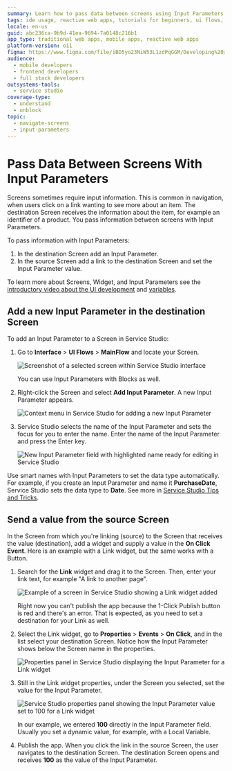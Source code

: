 ```yaml
---
summary: Learn how to pass data between screens using Input Parameters in OutSystems 11 (O11).
tags: ide usage, reactive web apps, tutorials for beginners, ui flows, navigation, widgets, input parameters
locale: en-us
guid: abc236ca-9b9d-41ea-9694-7a0148c216b1
app_type: traditional web apps, mobile apps, reactive web apps
platform-version: o11
figma: https://www.figma.com/file/iBD5yo23NiW53L1zdPqGGM/Developing%20an%20Application?node-id=249:20
audience:
  - mobile developers
  - frontend developers
  - full stack developers
outsystems-tools:
  - service studio
coverage-type:
  - understand
  - unblock
topic:
  - navigate-screens
  - input-parameters
---
```


# Pass Data Between Screens With Input Parameters

Screens sometimes require input information. This is common in navigation, when users click on a link wanting to see more about an item. The destination Screen receives the information about the item, for example an identifier of a product. You pass information between screens with Input Parameters.

To pass information with Input Parameters:

1. In the destination Screen add an Input Parameter.
1. In the source Screen add a link to the destination Screen and set the Input Parameter value.

<div class="info" markdown="1">

To learn more about Screens, Widget, and Input Parameters see the [introductory video about the UI development](https://www.outsystems.com/learn/lesson/1923/ui-development) and [variables](https://www.outsystems.com/learn/lesson/2069/variables).

</div>

## Add a new Input Parameter in the destination Screen

To add an Input Parameter to a Screen in Service Studio:

1. Go to **Interface** > **UI Flows** > **MainFlow** and locate your Screen.

    ![Screenshot of a selected screen within Service Studio interface](images/screen-selected-ss.png "Selected Screen in Service Studio")

    <div class="info" markdown="1">

    You can use Input Parameters with Blocks as well.

    </div>

1. Right-click the Screen and select **Add Input Parameter**. A new Input Parameter appears.

    ![Context menu in Service Studio for adding a new Input Parameter](images/help-menu-input-parameter-ss.png "Help menu to Create Input Parameter")

1. Service Studio selects the name of the Input Parameter and sets the focus for you to enter the name. Enter the name of the Input Parameter and press the Enter key.

    ![New Input Parameter field with highlighted name ready for editing in Service Studio](images/new-input-parameter-ss.png "Input Parameter with selected text name")

<div class="info" markdown="1">

Use smart names with Input Parameters to set the data type automatically. For example, if you create an Input Parameter and name it **PurchaseDate**, Service Studio sets the data type to **Date**. See more in [Service Studio Tips and Tricks](../../../getting-started/tips-tricks/tips-tricks.md#Guess_my_Attribute.2FVariable_Data_Type).

</div>

## Send a value from the source Screen

In the Screen from which you're linking (source) to the Screen that receives the value (destination), add a widget and supply a value in the **On Click Event**. Here is an example with a Link widget, but the same works with a Button.

1. Search for the **Link** widget and drag it to the Screen. Then, enter your link text, for example "A link to another page".

    ![Example of a screen in Service Studio showing a Link widget added](images/screen-with-link-ss.png "A Screen with a link")

    Right now you can't publish the app because the 1-Click Publish button is red and there's an error. That is expected, as you need to set a destination for your Link as well.

1. Select the Link widget, go to **Properties** > **Events** > **On Click**, and in the list select your destination Screen. Notice how the Input Parameter shows below the Screen name in the properties.

    ![Properties panel in Service Studio displaying the Input Parameter for a Link widget](images/link-properties-input-parameter-ss.png "Link widget properties with the input parameter")

1. Still in the Link widget properties, under the Screen you selected, set the value for the Input Parameter.

    ![Service Studio properties panel showing the Input Parameter value set to 100 for a Link widget](images/link-properties-input-parameter-set-ss.png "Link widget properties with the input parameter set")

    In our example, we entered **100** directly in the Input Parameter field. Usually you set a dynamic value, for example, with a Local Variable.

1. Publish the app. When you click the link in the source Screen, the user navigates to the destination Screen. The destination Screen opens and receives **100** as the value of the Input Parameter.
